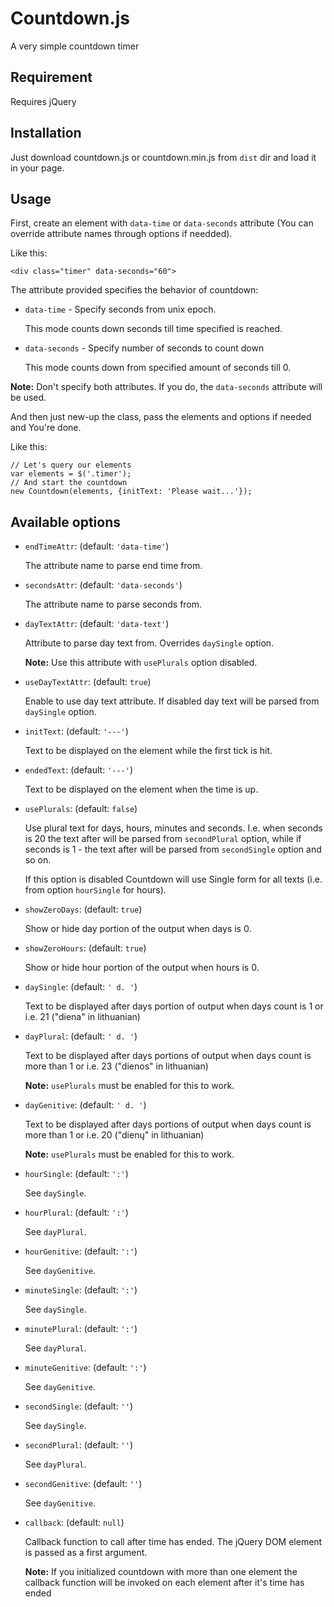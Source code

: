 # Countdown.js

A very simple countdown timer

## Requirement

Requires jQuery

## Installation

Just download countdown.js or countdown.min.js from `dist` dir
and load it in your page.

## Usage

First, create an element with `data-time` or `data-seconds` attribute
(You can override attribute names through options if needded).

Like this:

    <div class="timer" data-seconds="60">

The attribute provided specifies the behavior of countdown:
 - `data-time` - Specify seconds from unix epoch.

   This mode counts down seconds till time specified is reached.

 - `data-seconds` - Specify number of seconds to count down

   This mode counts down from specified amount of seconds till 0.

**Note:** Don't specify both attributes. If you do,
the `data-seconds` attribute will be used.

And then just new-up the class, pass the elements and options
if needed and You're done.

Like this:

    // Let's query our elements
    var elements = $('.timer');
    // And start the countdown
    new Countdown(elements, {initText: 'Please wait...'});

## Available options

 - `endTimeAttr`: (default: `'data-time'`)

   The attribute name to parse end time from.

 - `secondsAttr`: (default: `'data-seconds'`)

   The attribute name to parse seconds from.

 - `dayTextAttr`: (default: `'data-text'`)

   Attribute to parse day text from.
   Overrides `daySingle` option.

   **Note:** Use this attribute with `usePlurals` option disabled.

 - `useDayTextAttr`: (default: `true`)

   Enable to use day text attribute.
   If disabled day text will be parsed from `daySingle` option.

 - `initText`: (default: `'---'`)

   Text to be displayed on the element while the first tick is hit.

 - `endedText`: (default: `'---'`)

   Text to be displayed on the element when the time is up.

 - `usePlurals`: (default: `false`)

   Use plural text for days, hours, minutes and seconds.
   I.e. when seconds is 20 the text after will be parsed from
   `secondPlural` option, while if seconds is 1 - the text after
   will be parsed from `secondSingle` option and so on.

   If this option is disabled Countdown will use Single form
   for all texts (i.e. from option `hourSingle` for hours).

 - `showZeroDays`: (default: `true`)

   Show or hide day portion of the output when days is 0.

 - `showZeroHours`: (default: `true`)

   Show or hide hour portion of the output when hours is 0.

 - `daySingle`: (default: `' d. '`)

   Text to be displayed after days portion of output
   when days count is 1 or i.e. 21 ("diena" in lithuanian)

 - `dayPlural`: (default: `' d. '`)

   Text to be displayed after days portions of output
   when days count is more than 1 or i.e. 23 ("dienos" in lithuanian)

   **Note:** `usePlurals` must be enabled for this to work.

 - `dayGenitive`: (default: `' d. '`)

   Text to be displayed after days portions of output
   when days count is more than 1 or i.e. 20 ("dienų" in lithuanian)

   **Note:** `usePlurals` must be enabled for this to work.

 - `hourSingle`: (default: `':'`)

   See `daySingle`.

 - `hourPlural`: (default: `':'`)

   See `dayPlural`.

 - `hourGenitive`: (default: `':'`)

   See `dayGenitive`.

 - `minuteSingle`: (default: `':'`)

   See `daySingle`.

 - `minutePlural`: (default: `':'`)

   See `dayPlural`.

 - `minuteGenitive`: (default: `':'`)

   See `dayGenitive`.

 - `secondSingle`: (default: `''`)

   See `daySingle`.

 - `secondPlural`: (default: `''`)

   See `dayPlural`.

 - `secondGenitive`: (default: `''`)

   See `dayGenitive`.

 - `callback`: (default: `null`)

   Callback function to call after time has ended.
   The jQuery DOM element is passed as a first argument.

   **Note:** If you initialized countdown with more than one element
   the callback function will be invoked on each element after it's
   time has ended